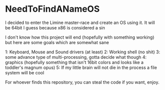 # NeedToFindANameOS

I decided to enter the Limine master-race and create an OS using it. It will be 64bit I guess because x86 is considered a sin

I don't know how this project will end (hopefully with something working) but here are some goals which are somewhat sane

1: Keyboard, Mouse and Sound drivers (at least)
2: Working shell (no shit)
3: some advance type of multi-processing, gotta decide what though
4: graphics (hopefully something that isn't 16bit colors and looks like a toddler's magnum opus)
5: If my little brain will not die in the process a file system will be cool

For whoever finds this repository, you can steal the code if you want, enjoy.
